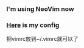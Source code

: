 ### I'm using NeoVim now
### [Here](https://github.com/theniceboy/nvim) is my config

把vimrc放到~/.vimrc就可以了
